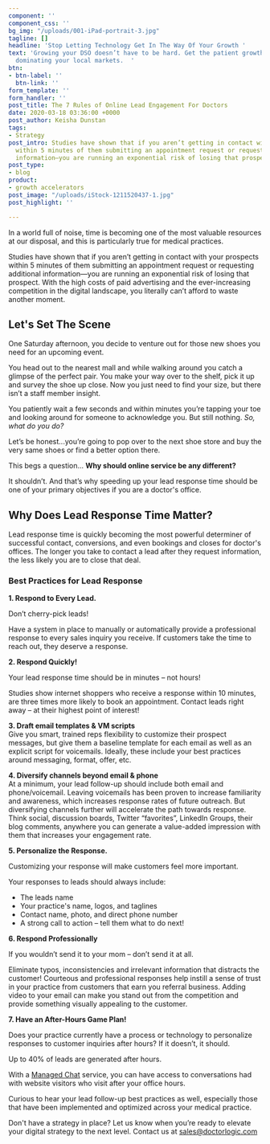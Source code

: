 ```yaml
---
component: ''
component_css: ''
bg_img: "/uploads/001-iPad-portrait-3.jpg"
tagline: []
headline: 'Stop Letting Technology Get In The Way Of Your Growth '
text: 'Growing your DSO doesn’t have to be hard. Get the patient growth you need while
  dominating your local markets.  '
btn:
- btn-label: ''
  btn-link: ''
form_template: ''
form_handler: ''
post_title: The 7 Rules of Online Lead Engagement For Doctors
date: 2020-03-18 03:36:00 +0000
post_author: Keisha Dunstan
tags:
- Strategy
post_intro: Studies have shown that if you aren’t getting in contact with your prospects
  within 5 minutes of them submitting an appointment request or requesting additional
  information—you are running an exponential risk of losing that prospect.
post_type:
- blog
product:
- growth accelerators
post_image: "/uploads/iStock-1211520437-1.jpg"
post_highlight: ''

---
```

In a world full of noise, time is becoming one of the most valuable resources at our disposal, and this is particularly true for medical practices.

Studies have shown that if you aren’t getting in contact with your prospects within 5 minutes of them submitting an appointment request or requesting additional information—you are running an exponential risk of losing that prospect. With the high costs of paid advertising and the ever-increasing competition in the digital landscape, you literally can’t afford to waste another moment.

## Let's Set The Scene

One Saturday afternoon, you decide to venture out for those new shoes you need for an upcoming event.

You head out to the nearest mall and while walking around you catch a glimpse of the perfect pair. You make your way over to the shelf, pick it up and survey the shoe up close. Now you just need to find your size, but there isn’t a staff member insight.

You patiently wait a few seconds and within minutes you’re tapping your toe and looking around for someone to acknowledge you. But still nothing. _So, what do you do?_

Let’s be honest...you’re going to pop over to the next shoe store and buy the very same shoes or find a better option there.

This begs a question... **Why should online service be any different?**

It shouldn’t. And that’s why speeding up your lead response time should be one of your primary objectives if you are a doctor's office.

## Why Does Lead Response Time Matter?

Lead response time is quickly becoming the most powerful determiner of successful contact, conversions, and even bookings and closes for doctor's offices. The longer you take to contact a lead after they request information, the less likely you are to close that deal.

### Best Practices for Lead Response

**1. Respond to Every Lead.**

Don’t cherry-pick leads!

Have a system in place to manually or automatically provide a professional response to every sales inquiry you receive. If customers take the time to reach out, they deserve a response.

**2. Respond Quickly!**

Your lead response time should be in minutes – not hours!

Studies show internet shoppers who receive a response within 10 minutes, are three times more likely to book an appointment. Contact leads right away – at their highest point of interest!

**3. Draft email templates & VM scripts**  
Give you smart, trained reps flexibility to customize their prospect messages, but give them a baseline template for each email as well as an explicit script for voicemails. Ideally, these include your best practices around messaging, format, offer, etc.

**4. Diversify channels beyond email & phone**  
At a minimum, your lead follow-up should include both email and phone/voicemail. Leaving voicemails has been proven to increase familiarity and awareness, which increases response rates of future outreach. But diversifying channels further will accelerate the path towards response. Think social, discussion boards, Twitter “favorites”, LinkedIn Groups, their blog comments, anywhere you can generate a value-added impression with them that increases your engagement rate.

**5. Personalize the Response.**

Customizing your response will make customers feel more important.

Your responses to leads should always include:

* The leads name
* Your practice's name, logos, and taglines
* Contact name, photo, and direct phone number
* A strong call to action – tell them what to do next!

**6. Respond Professionally**

If you wouldn’t send it to your mom – don’t send it at all.

Eliminate typos, inconsistencies and irrelevant information that distracts the customer! Courteous and professional responses help instill a sense of trust in your practice from customers that earn you referral business. Adding video to your email can make you stand out from the competition and provide something visually appealing to the customer.

**7. Have an After-Hours Game Plan!**

Does your practice currently have a process or technology to personalize responses to customer inquiries after hours? If it doesn’t, it should.

Up to 40% of leads are generated after hours.

With a [Managed Chat](https://doctorlogic.com/growth-accelerators/medical-managed-chat) service, you can have access to conversations had with website visitors who visit after your office hours.

Curious to hear your lead follow-up best practices as well, especially those that have been implemented and optimized across your medical practice. 

Don't have a strategy in place? Let us know when you’re ready to elevate your digital strategy to the next level. Contact us at [sales@doctorlogic.com]()